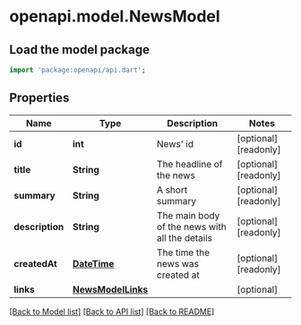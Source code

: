 # openapi.model.NewsModel

## Load the model package
```dart
import 'package:openapi/api.dart';
```

## Properties
Name | Type | Description | Notes
------------ | ------------- | ------------- | -------------
**id** | **int** | News' id | [optional] [readonly] 
**title** | **String** | The headline of the news | [optional] [readonly] 
**summary** | **String** | A short summary | [optional] [readonly] 
**description** | **String** | The main body of the news with all the details | [optional] [readonly] 
**createdAt** | [**DateTime**](DateTime.md) | The time the news was created at | [optional] [readonly] 
**links** | [**NewsModelLinks**](NewsModelLinks.md) |  | [optional] 

[[Back to Model list]](../README.md#documentation-for-models) [[Back to API list]](../README.md#documentation-for-api-endpoints) [[Back to README]](../README.md)


